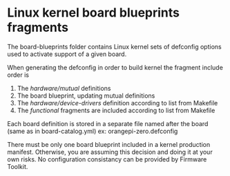 # Linux kernel board blueprints fragments

The board-blueprints folder contains Linux kernel sets of defconfig options used to activate support of a given board.

When generating the defconfig in order to build kernel the fragment include order is
 1. The *hardware/mutual* definitions
 2. The board blueprint, updating mutual definitions
 3. The *hardware/device-drivers* definition according to list from Makefile
 4. The *functional* fragments are included according to list from Makefile

Each board definition is stored in a separate file named after the board (same as in board-catalog.yml) ex: orangepi-zero.defconfig

There must be only one board blueprint included in a kernel production manifest. Otherwise, you are assuming this decision and doing it at your own risks. No configuration consistancy can be provided by Firmware Toolkit.